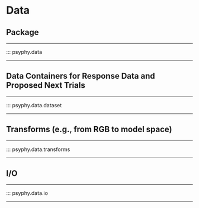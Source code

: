 # Data
## Package
---

::: psyphy.data

---

## Data Containers for Response Data and Proposed Next Trials
---

::: psyphy.data.dataset

---

## Transforms (e.g., from RGB to model space)
---

::: psyphy.data.transforms

---

## I/O
---

::: psyphy.data.io

---